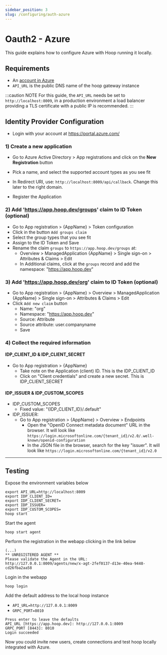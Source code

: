 ```yaml
---
sidebar_position: 3
slug: /configuring/auth-azure
---
```


# Oauth2 - Azure

This guide explains how to configure Azure with Hoop running it locally.

## Requirements

- An [account in Azure](https://azure.microsoft.com)
- `API_URL` is the public DNS name of the hoop gateway instance

:::caution NOTE
For this guide, the `API_URL` needs be set to `http://localhost:8009`, in a production environment a load balancer providing a TLS certificate with a public IP is recommended.
:::

## Identity Provider Configuration

- Login with your account at https://portal.azure.com/

### 1) Create a new application

- Go to Azure Active Directory > App registrations and click on the **New Registration** button
- Pick a name, and select the supported account types as you see fit
- In Redirect URI, use: `http://localhost:8009/api/callback`. Change this later to the right domain.

- Register the Application

### 2) Add 'https://app.hoop.dev/groups' claim to ID Token (optional)

- Go to App registration > {AppName} > Token configuration
- Click in the button `Add groups claim`
- Select the group types that you see fit
- Assign to the ID Token and Save
- Rename the claim `groups` to `https://app.hoop.dev/groups` at:
  - Overview > ManagedApplication {AppName} > Single sign-on > Attributes & Claims > Edit
  - In Additional claims, click at the `groups` record and add the namespace: "https://app.hoop.dev"

### 3) Add 'https://app.hoop.dev/org' claim to ID Token (optional)
- Go to App registration > {AppName} > Overview > ManagedApplication {AppName} > Single sign-on > Attributes & Claims > Edit
- Click `Add new claim` button
  - Name: "org"
  - Namespace: "https://app.hoop.dev"
  - Source: Attribute
  - Source attribute: user.companyname
  - Save

### 4) Collect the required information

#### IDP_CLIENT_ID & IDP_CLIENT_SECRET

- Go to App registration > {AppName}
  - Take note on the Application (client) ID. This is the IDP_CLIENT_ID
  - Click on "Client credentials" and create a new secret. This is IDP_CLIENT_SECRET

#### IDP_ISSUER & IDP_CUSTOM_SCOPES

- IDP_CUSTOM_SCOPES
  - Fixed value: "{IDP_CLIENT_ID}/.default"
- IDP_ISSUER: 
  - Go to App registration > {AppName} > Overview > Endpoints
    - Open the "OpenID Connect metadata document" URL in the browser. It will look like `https://login.microsoftonline.com/{tenant_id}/v2.0/.well-known/openid-configuration` 
    - In the JSON file in the browser, search for the key "issuer". It will look like `https://login.microsoftonline.com/{tenant_id}/v2.0` 

---

## Testing

Expose the environment variables below

```shell
export API_URL=http://localhost:8009
export IDP_CLIENT_ID=
export IDP_CLIENT_SECRET=
export IDP_ISSUER=
export IDP_CUSTOM_SCOPES=
hoop start
```

Start the agent

```shell
hoop start agent
```

Perform the registration in the webapp clicking in the link below

```shell
(...)
** UNREGISTERED AGENT **
Please validate the Agent in the URL: http://127.0.0.1:8009/agents/new/x-agt-2fef0137-d13e-40ea-9448-cd26fba2aa58
```

Login in the webapp

```shell
hoop login
```

Add the default address to the local hoop instance

- `API_URL=http://127.0.0.1:8009`
- `GRPC_PORT=8010`

```shell
Press enter to leave the defaults
API_URL [https://app.hoop.dev]: http://127.0.0.1:8009
GRPC_PORT [8443]: 8010
Login succeeded
```

Now you could invite new users, create connections and test hoop locally integrated with Azure.
